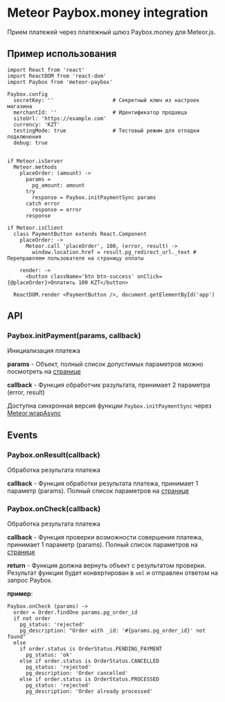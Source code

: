 # Meteor Paybox.money integration

Прием платежей через платежный шлюз Paybox.money для Meteor.js.

## Пример использования

```
import React from 'react'
import ReactDOM from 'react-dom'
import Paybox from 'meteor-paybox'

Paybox.config
  secretKey: ''                   # Секретный ключ из настроек магазина
  merchantId: ''                  # Идентификатор продавца
  siteUrl: 'https://example.com'
  currency: 'KZT'
  testingMode: true               # Тестовый режим для отладки подключения
  debug: true


if Meteor.isServer
  Meteor.methods
    placeOrder: (amount) ->
      params =
        pg_amount: amount
      try
        response = Paybox.initPaymentSync params
      catch error
        response = error
      response

if Meteor.isClient
  class PaymentButton extends React.Component
    placeOrder: ->
      Meteor.call 'placeOrder', 100, (error, result) ->
        window.location.href = result.pg_redirect_url._text # Переправляем пользователя на страницу оплаты

    render: ->
      <button className='btn btn-success' onClick={@placeOrder}>Оплатить 100 KZT</button>

  ReactDOM.render <PaymentButton />, document.getElementById('app')
```

## API

### Paybox.initPayment(params, callback)

Инициализация платежа

**params** - Объект, полный список допустимых параметров можно посмотреть на [странице](https://paybox.money/kz_ru/dev/payment-init)

**callback** - Функция обработчик разультата, принимает 2 параметра (error, result)

Доступна синхронная версия функции `Paybox.initPaymentSync` через [Meteor.wrapAsync](https://docs.meteor.com/api/core.html#Meteor-wrapAsync)

## Events

### Paybox.onResult(callback)

Обработка результата платежа

**callback** - Функция обработки результата платежа, принимает 1 параметр (params). Полный список параметров на [странице](https://paybox.money/kz_ru/dev/payment-result)

### Paybox.onCheck(callback)

Обработка результата платежа

**callback** - Функция проверки возможности совершения платежа, принимает 1 параметр (params). Полный список параметров на [странице](https://paybox.money/kz_ru/dev/payment-check)

**return** - Функция должна вернуть объект с результатом проверки. Результат функции будет конвертирован в `xml` и отправлен ответом на запрос Paybox.

**пример**:

```
Paybox.onCheck (params) ->
  order = Order.findOne params.pg_order_id
  if not order
    pg_status: 'rejected'
    pg_description: "Order with _id: '#{params.pg_order_id}' not found"
  else
    if order.status is OrderStatus.PENDING_PAYMENT
      pg_status: 'ok'
    else if order.status is OrderStatus.CANCELLED
      pg_status: 'rejected'
      pg_description: 'Order cancelled'
    else if order.status is OrderStatus.PROCESSED
      pg_status: 'rejected'
      pg_description: 'Order already processed'
```
